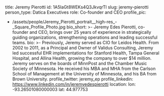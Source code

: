 title: Jeremy Pierotti
id: 1A5IaGt8WEKs4Q3JkvqrTl
slug: jeremy-pierotti
person_type: Datica Executives
role: Co-founder and CEO
profile_pic:
  - /assets/people/Jeremy_Pierotti_portrait__high-res_-_Square_Profile_Photo.jpg
bio_short: >-
  Jeremy Edes Pierotti, co-founder and CEO, brings over 25 years of experience
  in strategically guiding organizations, strengthening operations and leading
  successful teams. 
bio: >-
  Previously, Jeremy served as CIO for Leidos Health. From 2002 to 2011, as a
  Principal and Owner of Validus Consulting, Jeremy led successful EHR
  implementations for Stanford Health, Tampa General Hospital, and Allina
  Health, growing the company to over $14 million. Jeremy serves on the boards
  of MinnPost and the Chamber Music Society of Minnesota. He received his MBA
  and MHA from the Carlson School of Management at the University of Minnesota,
  and his BA from Brown University.
profile_twitter: jeremy_ep
profile_linkedin: https://www.linkedin.com/in/jeremyedespierotti
location:
  lon: -93.26501080000003
  lat: 44.977753
